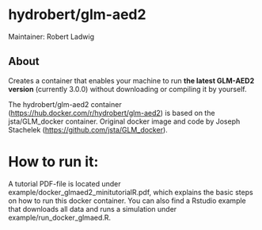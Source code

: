 # hydrobert/glm-aed2
Maintainer: Robert Ladwig


## About

Creates a container that enables your machine to run **the latest GLM-AED2 version** (currently 3.0.0) without downloading or compiling it by yourself. 

The hydrobert/glm-aed2 container (https://hub.docker.com/r/hydrobert/glm-aed2) is based on the jsta/GLM_docker container. Original docker image and code by Joseph Stachelek (https://github.com/jsta/GLM_docker).


# How to run it:
A tutorial PDF-file is located under example/docker_glmaed2_minitutorialR.pdf, which explains the basic steps on how to run this docker container.
You can also find a Rstudio example that downloads all data and runs a simulation under example/run_docker_glmaed.R.
